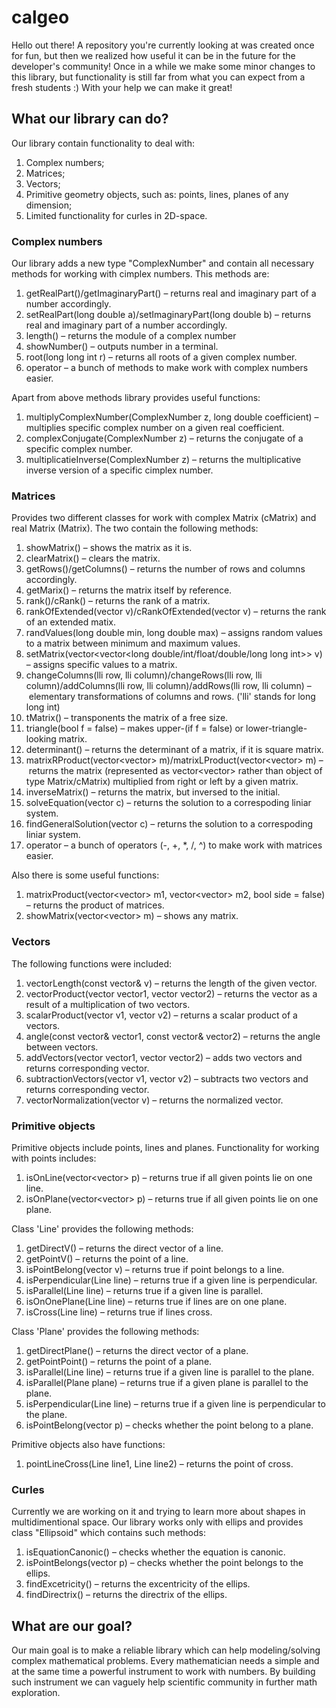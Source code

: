 # calgeo
Hello out there! A repository you're currently looking at was created once for fun, but then we realized how useful it can be in the future for the developer's community! Once in a while we make some minor changes to this library, but functionality is still far from what you can expect from a fresh students :) With your help we can make it great!

## What our library can do?
Our library contain functionality to deal with:
1. Complex numbers;
2. Matrices;
3. Vectors;
4. Primitive geometry objects, such as: points, lines, planes of any dimension;
5. Limited functionality for curles in 2D-space.

###   Complex numbers
Our library adds a new type "ComplexNumber" and contain all necessary methods for working with cimplex numbers. This methods are:
1. getRealPart()/getImaginaryPart() – returns real and imaginary part of a number accordingly.
2. setRealPart(long double a)/setImaginaryPart(long double b) – returns real and imaginary part of a number accordingly.
3. length() – returns the module of a complex number
4. showNumber() – outputs number in a terminal.
5. root(long long int r) – returns all roots of a given complex number.
6. operator – a bunch of methods to make work with complex numbers easier.

Apart from above methods library provides useful functions:
1. multiplyComplexNumber(ComplexNumber z, long double coefficient) – multiplies specific complex number on a given real coefficient.
2. complexConjugate(ComplexNumber z) – returns the conjugate of a specific complex number.
3. multiplicatieInverse(ComplexNumber z) – returns the multiplicative inverse version of a specific cimplex number.

###   Matrices
Provides two different classes for work with complex Matrix (cMatrix) and real Matrix (Matrix). The two contain the following methods:
1. showMatrix() – shows the matrix as it is.
2. clearMatrix() – clears the matrix.
3. getRows()/getColumns() – returns the number of rows and columns accordingly.
4. getMarix() – returns the matrix itself by reference.
5. rank()/cRank() – returns the rank of a matrix.
6. rankOfExtended(vector<long double> v)/cRankOfExtended(vector<ComplexNumber> v) – returns the rank of an extended matix.
7. randValues(long double min, long double max) – assigns random values to a matrix between minimum and maximum values.
8. setMatrix(vector<vector<long double/int/float/double/long long int>> v) – assigns specific values to a matrix.
9. changeColumns(lli row, lli column)/changeRows(lli row, lli column)/addColumns(lli row, lli column)/addRows(lli row, lli column) – elementary transformations of columns and rows. ('lli' stands for long long int)
10. tMatrix() – transponents the matrix of a free size.
11. triangle(bool f = false) – makes upper-(if f = false) or lower-triangle-looking matrix.
12. determinant() – returns the determinant of a matrix, if it is square matrix.
13. matrixRProduct(vector<vector<ld>> m)/matrixLProduct(vector<vector<ld>> m) – returns the matrix (represented as vector<vector<long double>> rather than object of type Matrix/cMatrix) multiplied from right or left by a given matrix.
14. inverseMatrix() – returns the matrix, but inversed to the initial.
15. solveEquation(vector<ld> c) – returns the solution to a correspoding liniar system.
16. findGeneralSolution(vector<ld> c) – returns the solution to a correspoding liniar system.
17. operator – a bunch of operators (-, +, *, /, ^) to make work with matrices easier.

Also there is some useful functions:
1. matrixProduct(vector<vector<ld>> m1, vector<vector<ld>> m2, bool side = false) – returns the product of matrices.
2. showMatrix(vector<vector<ld>> m) – shows any matrix.

###   Vectors
The following functions were included:
1. vectorLength(const vector<ld>& v) – returns the length of the given vector.
2. vectorProduct(vector<ld> vector1, vector<ld> vector2) – returns the vector as a result of a multiplication of two vectors.
3. scalarProduct(vector<ld> v1, vector<ld> v2) – returns a scalar product of a vectors.
4. angle(const vector<ld>& vector1, const vector<ld>& vector2) – returns the angle between vectors.
5. addVectors(vector<ld> vector1, vector<ld> vector2) – adds two vectors and returns corresponding vector.
6. subtractionVectors(vector<ld> v1, vector <ld> v2) – subtracts two vectors and returns corresponding vector.
7. vectorNormalization(vector<ld> v) – returns the normalized vector.

###   Primitive objects
Primitive objects include points, lines and planes. Functionality for working with points includes:
1. isOnLine(vector<vector<long double>> p) – returns true if all given points lie on one line.
2. isOnPlane(vector<vector<long double>> p) – returns true if all given points lie on one plane.

Class 'Line' provides the following methods:
1. getDirectV() – returns the direct vector of a line.
2. getPointV() – returns the point of a line.
3. isPointBelong(vector<long double> v) – returns true if point belongs to a line.
4. isPerpendicular(Line line) – returns true if a given line is perpendicular.
5. isParallel(Line line) – returns true if a given line is parallel.
6. isOnOnePlane(Line line) – returns true if lines are on one plane.
7. isCross(Line line) – returns true if lines cross.

Class 'Plane' provides the following methods:
1. getDirectPlane() – returns the direct vector of a plane.
2. getPointPoint() – returns the point of a plane.
3. isParallel(Line line) – returns true if a given line is parallel to the plane.
4. isParallel(Plane plane) – returns true if a given plane is parallel to the plane.
5. isPerpendicular(Line line) – returns true if a given line is perpendicular to the plane.
6. isPointBelong(vector <ld> p) – checks whether the point belong to a plane.
	
Primitive objects also have functions:
1. pointLineCross(Line line1, Line line2) – returns the point of cross.
	
###   Curles
Currently we are working on it and trying to learn more about shapes in multidimentional space. Our library works only with ellips and provides class "Ellipsoid" which contains such methods:
1. isEquationCanonic() – checks whether the equation is canonic.
2. isPointBelongs(vector<ld> p) – checks whether the point belongs to the ellips.
3. findExcetricity() – returns the excentricity of the ellips.
4. findDirectrix() – returns the directrix of the ellips.


## What are our goal?
Our main goal is to make a reliable library which can help modeling/solving complex mathematical problems. Every mathematician needs a simple and at the same time a powerful instrument to work with numbers. By building such instrument we can vaguely help scientific community in further math exploration.
